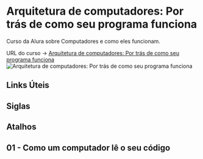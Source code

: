 # Arquitetura de computadores: Por trás de como seu programa funciona

Curso da Alura sobre Computadores e como eles funcionam.

URL do curso -> [Arquitetura de computadores: Por trás de como seu programa funciona](https://www.alura.com.br/curso-online-arquitetura-computadores-funcionamento-programa)
![Arquitetura de computadores: Por trás de como seu programa funciona](https://www.alura.com.br/assets/api/share/curso-arquitetura-computadores-funcionamento-programa.png)

## Links Úteis

## Siglas

## Atalhos

## 01 - Como um computador lê o seu código